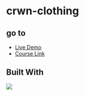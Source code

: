 # crwn-clothing

## go to 
- [Live Demo](https://crwn-clothing-mk.netlify.app/)
- [Course Link](https://www.udemy.com/share/101WH43@yukzjcpy8S4tu-NSXEon7iYbj4BFdQQKm7i8UNr86R5yUumF9KS6cDJ_blI4jpj37g==/)

## Built With 
<img src="https://skillicons.dev/icons?i=html,scss,js,react,redux,firebase" />

